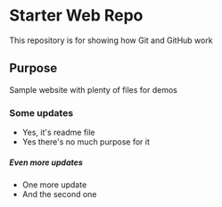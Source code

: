 # Starter Web Repo

This repository is for showing how Git and GitHub work

## Purpose

Sample website with plenty of files for demos

### Some updates

* Yes, it's readme file
* Yes there's no much purpose for it

##### Even more updates

- One more update
- And the second one